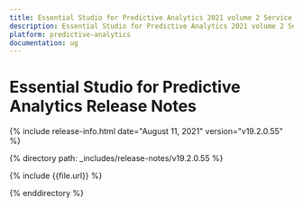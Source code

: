 ```yaml
---
title: Essential Studio for Predictive Analytics 2021 volume 2 Service Pack 1 Release Notes  
description: Essential Studio for Predictive Analytics 2021 volume 2 Service Pack 1 Release Notes  
platform: predictive-analytics
documentation: ug
---
```


# Essential Studio for Predictive Analytics  Release Notes  

{% include release-info.html date="August 11, 2021"  version="v19.2.0.55" %} 


{% directory path: _includes/release-notes/v19.2.0.55 %}

{% include {{file.url}} %}

{% enddirectory %}